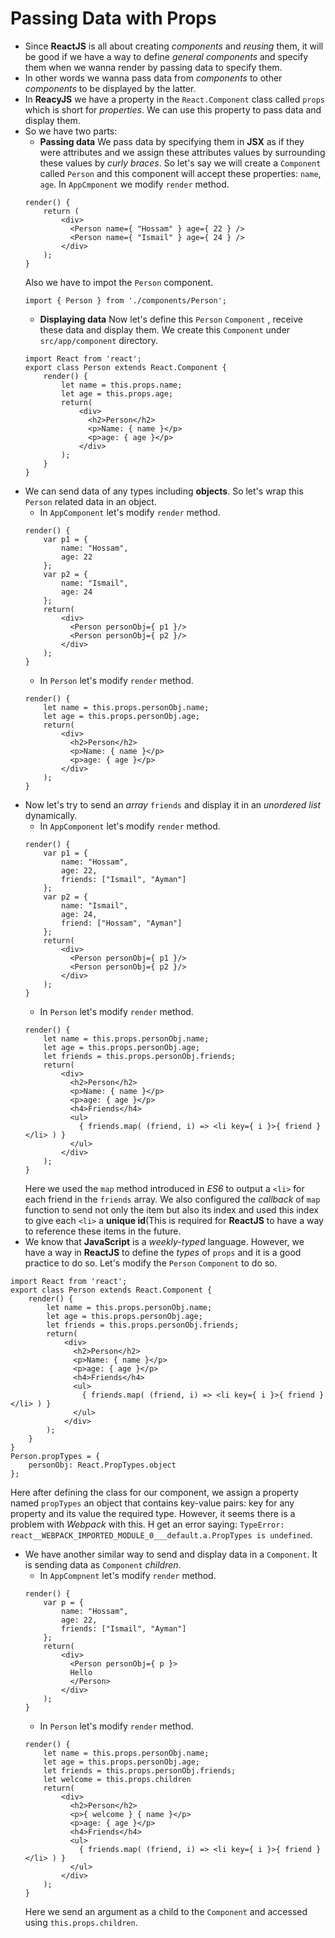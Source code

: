 # Passing Data with Props
* Since **ReactJS** is all about creating *components* and *reusing* them, it will be good if we have a way to define *general components* and specify them when we wanna render by passing data to specify them.
* In other words we wanna pass data from *components* to other *components* to be displayed by the latter.
* In **ReacyJS** we have a property in the ` React.Component ` class called ` props ` which is short for *properties*. We can use this property to pass data and display them.
* So we have two parts:
    * **Passing data**
    We pass data by specifying them in **JSX** as if they were attributes and we assign these attributes values by surrounding these values by *curly braces*. So let's say we will create a ` Component `  called ` Person ` and this component will accept these properties: ` name `, ` age `. In ` AppCmponent ` we modify ` render ` method.
    ```
    render() {
        return (
            <div>
              <Person name={ "Hossam" } age={ 22 } />
              <Person name={ "Ismail" } age={ 24 } />
            </div>
        );
    }
    ```
    Also we have to impot the ` Person ` component.
    ```
    import { Person } from './components/Person';
    ```
    * **Displaying data**
    Now let's define this ` Person ` ` Component ` , receive these data and display them. We create this ` Component ` under ` src/app/component ` directory.
    ```
    import React from 'react';
    export class Person extends React.Component {
        render() {
            let name = this.props.name;
            let age = this.props.age;
            return(
                <div>
                  <h2>Person</h2>
                  <p>Name: { name }</p>
                  <p>age: { age }</p>
                </div>
            );
        }
    }
    ```
* We can send data of any types including **objects**. So let's wrap this ` Person ` related data in an object.
    * In ` AppComponent ` let's modify ` render ` method.
    ```
    render() {
        var p1 = {
            name: "Hossam",
            age: 22
        };
        var p2 = {
            name: "Ismail",
            age: 24
        };
        return(
            <div>
              <Person personObj={ p1 }/>
              <Person personObj={ p2 }/>
            </div>
        );
    }
    ```
    * In ` Person ` let's modify ` render ` method.
    ```
    render() {
        let name = this.props.personObj.name;
        let age = this.props.personObj.age;
        return(
            <div>
              <h2>Person</h2>
              <p>Name: { name }</p>
              <p>age: { age }</p>
            </div>
        );
    }
    ```
* Now let's try to send an *array* ` friends ` and display it in an *unordered list* dynamically.
    * In ` AppComponent ` let's modify ` render ` method.
    ```
    render() {
        var p1 = {
            name: "Hossam",
            age: 22,
            friends: ["Ismail", "Ayman"]
        };
        var p2 = {
            name: "Ismail",
            age: 24,
            friend: ["Hossam", "Ayman"]
        };
        return(
            <div>
              <Person personObj={ p1 }/>
              <Person personObj={ p2 }/>
            </div>
        );
    }
    ```
    * In ` Person ` let's modify ` render ` method.
    ```
    render() {
        let name = this.props.personObj.name;
        let age = this.props.personObj.age;
        let friends = this.props.personObj.friends;
        return(
            <div>
              <h2>Person</h2>
              <p>Name: { name }</p>
              <p>age: { age }</p>
              <h4>Friends</h4>
              <ul>
                { friends.map( (friend, i) => <li key={ i }>{ friend }</li> ) }
              </ul>
            </div>
        );
    }
    ```
    Here we used the ` map ` method introduced in *ES6* to output a ` <li> ` for each friend in the ` friends ` array. We also configured the *callback* of ` map ` function to send not only the item but also its index and used this index to give each ` <li> ` a **unique id**(This is required for **ReactJS** to have a way to reference these items in the future.
* We know that **JavaScript** is a *weekly-typed* language. However, we have a way in **ReactJS** to define the *types* of ` props ` and it is a good practice to do so. Let's modify the ` Person ` ` Component ` to do so.
```
import React from 'react';
export class Person extends React.Component {
    render() {
        let name = this.props.personObj.name;
        let age = this.props.personObj.age;
        let friends = this.props.personObj.friends;
        return(
            <div>
              <h2>Person</h2>
              <p>Name: { name }</p>
              <p>age: { age }</p>
              <h4>Friends</h4>
              <ul>
                { friends.map( (friend, i) => <li key={ i }>{ friend }</li> ) }
              </ul>
            </div>
        );
    }
}
Person.propTypes = {
    personObj: React.PropTypes.object
};
```
Here after defining the class for our component, we assign a property named ` propTypes ` an object that contains key-value pairs: key for any property and its value the required type. However, it seems there is a problem with *Webpack* with this. H get an error saying: ` TypeError: react__WEBPACK_IMPORTED_MODULE_0___default.a.PropTypes is undefined `.
* We have another similar way to send and display data in a ` Component `. It is sending data as ` Component ` *children*.
    * In ` AppCompnent ` let's modify ` render ` method.
    ```
    render() {
        var p = {
            name: "Hossam",
            age: 22,
            friends: ["Ismail", "Ayman"]
        };
        return(
            <div>
              <Person personObj={ p }>
              Hello
              </Person>
            </div>
        );
    }
    ```
    * In ` Person ` let's modify ` render ` method.
    ```
    render() {
        let name = this.props.personObj.name;
        let age = this.props.personObj.age;
        let friends = this.props.personObj.friends;
        let welcome = this.props.children
        return(
            <div>
              <h2>Person</h2>
              <p>{ welcome } { name }</p>
              <p>age: { age }</p>
              <h4>Friends</h4>
              <ul>
                { friends.map( (friend, i) => <li key={ i }>{ friend }</li> ) }
              </ul>
            </div>
        );
    }
    ```  
    Here we send an argument as a child to the ` Component ` and accessed using ` this.props.children `. 
